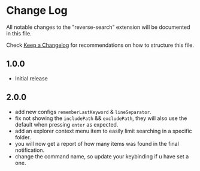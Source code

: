 # Change Log

All notable changes to the "reverse-search" extension will be documented in this file.

Check [Keep a Changelog](http://keepachangelog.com/) for recommendations on how to structure this file.

## 1.0.0

- Initial release

## 2.0.0

- add new configs `rememberLastKeyword` & `lineSeparator`.
- fix not showing the `includePath` && `excludePath`, they will also use the default when pressing `enter` as expected.
- add an explorer context menu item to easily limit searching in a specific folder.
- you will now get a report of how many items was found in the final notification.
- change the command name, so update your keybinding if u have set a one.
